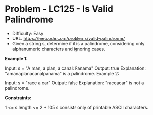# Problem - LC125 - Is Valid Palindrome

- Difficulty: Easy
- URL: https://leetcode.com/problems/valid-palindrome/
- Given a string s, determine if it is a palindrome, considering only alphanumeric characters and ignoring cases.

**Example 1:**

Input: s = "A man, a plan, a canal: Panama"
Output: true
Explanation: "amanaplanacanalpanama" is a palindrome.
Example 2:

Input: s = "race a car"
Output: false
Explanation: "raceacar" is not a palindrome.

**Constraints:**

1 <= s.length <= 2 \* 105
s consists only of printable ASCII characters.
